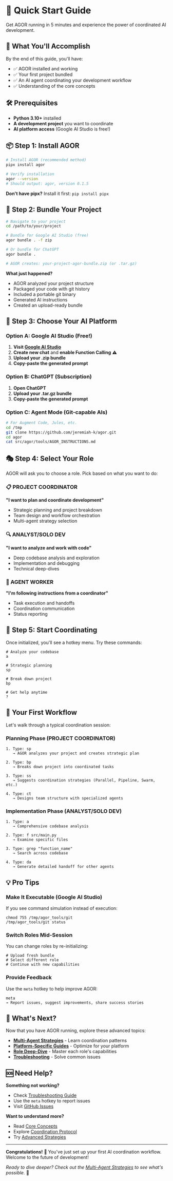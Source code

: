 # 🚀 Quick Start Guide

Get AGOR running in 5 minutes and experience the power of coordinated AI development.

## 🎯 What You'll Accomplish

By the end of this guide, you'll have:

- ✅ AGOR installed and working
- ✅ Your first project bundled
- ✅ An AI agent coordinating your development workflow
- ✅ Understanding of the core concepts

## 🛠️ Prerequisites

- **Python 3.10+** installed
- **A development project** you want to coordinate
- **AI platform access** (Google AI Studio is free!)

## 📦 Step 1: Install AGOR

```bash
# Install AGOR (recommended method)
pipx install agor

# Verify installation
agor --version
# Should output: agor, version 0.1.5
```

**Don't have pipx?** Install it first: `pip install pipx`

## 🎁 Step 2: Bundle Your Project

```bash
# Navigate to your project
cd /path/to/your/project

# Bundle for Google AI Studio (free)
agor bundle . -f zip

# Or bundle for ChatGPT
agor bundle .

# AGOR creates: your-project-agor-bundle.zip (or .tar.gz)
```

**What just happened?**

- AGOR analyzed your project structure
- Packaged your code with git history
- Included a portable git binary
- Generated AI instructions
- Created an upload-ready bundle

## 🤖 Step 3: Choose Your AI Platform

### Option A: Google AI Studio (Free!)

1. **Visit [Google AI Studio](https://aistudio.google.com/)**
2. **Create new chat** and **enable Function Calling** ⚠️
3. **Upload your .zip bundle**
4. **Copy-paste the generated prompt**

### Option B: ChatGPT (Subscription)

1. **Open ChatGPT**
2. **Upload your .tar.gz bundle**
3. **Copy-paste the generated prompt**

### Option C: Agent Mode (Git-capable AIs)

```bash
# For Augment Code, Jules, etc.
cd /tmp
git clone https://github.com/jeremiah-k/agor.git
cd agor
cat src/agor/tools/AGOR_INSTRUCTIONS.md
```

## 🎭 Step 4: Select Your Role

AGOR will ask you to choose a role. Pick based on what you want to do:

### 📋 PROJECT COORDINATOR

**"I want to plan and coordinate development"**

- Strategic planning and project breakdown
- Team design and workflow orchestration
- Multi-agent strategy selection

### 🔍 ANALYST/SOLO DEV

**"I want to analyze and work with code"**

- Deep codebase analysis and exploration
- Implementation and debugging
- Technical deep-dives

### 🤖 AGENT WORKER

**"I'm following instructions from a coordinator"**

- Task execution and handoffs
- Coordination communication
- Status reporting

## 🎼 Step 5: Start Coordinating

Once initialized, you'll see a hotkey menu. Try these commands:

```
# Analyze your codebase
a

# Strategic planning
sp

# Break down project
bp

# Get help anytime
?
```

## 🎯 Your First Workflow

Let's walk through a typical coordination session:

### Planning Phase (PROJECT COORDINATOR)

```
1. Type: sp
   → AGOR analyzes your project and creates strategic plan

2. Type: bp
   → Breaks down project into coordinated tasks

3. Type: ss
   → Suggests coordination strategies (Parallel, Pipeline, Swarm, etc.)

4. Type: ct
   → Designs team structure with specialized agents
```

### Implementation Phase (ANALYST/SOLO DEV)

```
1. Type: a
   → Comprehensive codebase analysis

2. Type: f src/main.py
   → Examine specific files

3. Type: grep "function_name"
   → Search across codebase

4. Type: da
   → Generate detailed handoff for other agents
```

## 💡 Pro Tips

### Make It Executable (Google AI Studio)

If you see command simulation instead of execution:

```
chmod 755 /tmp/agor_tools/git
/tmp/agor_tools/git status
```

### Switch Roles Mid-Session

You can change roles by re-initializing:

```
# Upload fresh bundle
# Select different role
# Continue with new capabilities
```

### Provide Feedback

Use the `meta` hotkey to help improve AGOR:

```
meta
→ Report issues, suggest improvements, share success stories
```

## 🔄 What's Next?

Now that you have AGOR running, explore these advanced topics:

- **[Multi-Agent Strategies](strategies.md)** - Learn coordination patterns
- **[Platform-Specific Guides](google-ai-studio.md)** - Optimize for your platform
- **[Role Deep-Dive](roles.md)** - Master each role's capabilities
- **[Troubleshooting](troubleshooting.md)** - Solve common issues

## 🆘 Need Help?

**Something not working?**

- Check [Troubleshooting Guide](troubleshooting.md)
- Use the `meta` hotkey to report issues
- Visit [GitHub Issues](https://github.com/jeremiah-k/agor/issues)

**Want to understand more?**

- Read [Core Concepts](roles.md)
- Explore [Coordination Protocol](coordination.md)
- Try [Advanced Strategies](strategies.md)

---

**Congratulations!** 🎉 You've just set up your first AI coordination workflow. Welcome to the future of development!

_Ready to dive deeper? Check out the [Multi-Agent Strategies](strategies.md) to see what's possible._ 🚀
